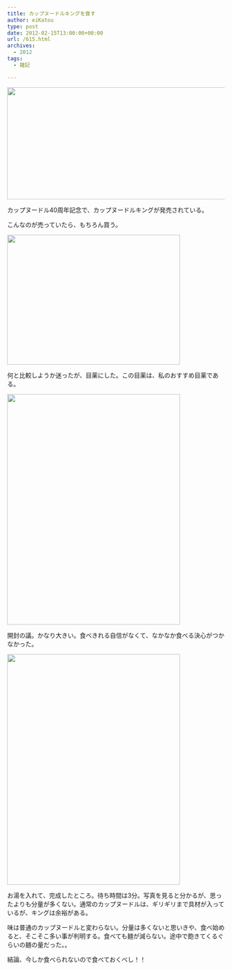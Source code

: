```yaml
---
title: カップヌードルキングを食す
author: eiKatou
type: post
date: 2012-02-15T13:00:00+00:00
url: /615.html
archives:
  - 2012
tags:
  - 雑記

---
```

[<img src="http://eikatou.net/blog/wp-content/uploads/2012/02/201202_cupnoodle0.jpg" alt="" title="201202_cupnoodle0" width="600" height="259" class="alignleft size-full wp-image-616" srcset="/uploads/2012/02/201202_cupnoodle0.jpg 600w, /uploads/2012/02/201202_cupnoodle0-300x129.jpg 300w, /uploads/2012/02/201202_cupnoodle0-500x215.jpg 500w" sizes="(max-width: 600px) 100vw, 600px" />][1]

カップヌードル40周年記念で、カップヌードルキングが発売されている。
  
こんなのが売っていたら、もちろん買う。

<!--more-->

[<img src="http://eikatou.net/blog/wp-content/uploads/2012/02/201202_cupnoodle1.jpg" alt="" title="201202_cupnoodle1" width="400" height="300" class="alignnone size-full wp-image-617" srcset="/uploads/2012/02/201202_cupnoodle1.jpg 400w, /uploads/2012/02/201202_cupnoodle1-300x225.jpg 300w" sizes="(max-width: 400px) 100vw, 400px" />][2]

何と比較しようか迷ったが、目薬にした。この目薬は、私のおすすめ目薬である。

[<img src="http://eikatou.net/blog/wp-content/uploads/2012/02/201202_cupnoodle2.jpg" alt="" title="201202_cupnoodle2" width="400" height="533" class="alignnone size-full wp-image-618" />][3]

開封の議。かなり大きい。食べきれる自信がなくて、なかなか食べる決心がつかなかった。

[<img src="http://eikatou.net/blog/wp-content/uploads/2012/02/201202_cupnoodle3.jpg" alt="" title="201202_cupnoodle3" width="400" height="533" class="alignnone size-full wp-image-619" />][4]

お湯を入れて、完成したところ。待ち時間は3分。写真を見ると分かるが、思ったよりも分量が多くない。通常のカップヌードルは、ギリギリまで具材が入っているが、キングは余裕がある。

味は普通のカップヌードルと変わらない。分量は多くないと思いきや、食べ始めると、そこそこ多い事が判明する。食べても麺が減らない。途中で飽きてくるぐらいの麺の量だった。。

結論、今しか食べられないので食べておくべし！！

 [1]: http://www.cupnoodle.jp/product/king/index.html
 [2]: http://eikatou.net/blog/wp-content/uploads/2012/02/201202_cupnoodle1.jpg
 [3]: http://eikatou.net/blog/wp-content/uploads/2012/02/201202_cupnoodle2.jpg
 [4]: http://eikatou.net/blog/wp-content/uploads/2012/02/201202_cupnoodle3.jpg
